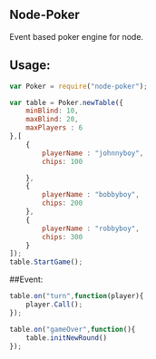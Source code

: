 ## Node-Poker
Event based poker engine for node.


## Usage:
```js
var Poker = require("node-poker");

var table = Poker.newTable({
	minBlind: 10,
	maxBlind: 20,
	maxPlayers : 6
},[
	{
		playerName : "johnnyboy",
		chips: 100

	},
	{
		playerName : "bobbyboy",
		chips: 200
	},
	{
		playerName : "robbyboy",
		chips: 300
	}
]); 
table.StartGame();
```

##Event:
```js
table.on("turn",function(player){
	player.Call();
});

table.on("gameOver",function(){
	table.initNewRound()
});
```